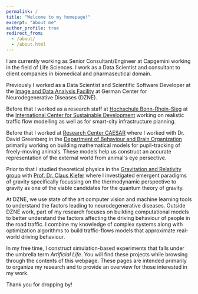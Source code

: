 ```yaml
---
permalink: /
title: "Welcome to my homepage!"
excerpt: "About me"
author_profile: true
redirect_from: 
  - /about/
  - /about.html
---
```


I am currently working as Senior Consultant/Engineer at Capgemini working in the field of Life Sciences. I work as a Data Scientist and consultant to client companies in biomedical and pharmaseutical domain.

Previously I worked as a Data Scientist and Scientific Software Developer at the [Image and Data Analysis Facility](https://www.dzne.de/en/research/core-facilities/image-and-data-analysisfacility) at German Center for Neurodegenerative Diseases (DZNE).

Before that I worked as a research staff at [Hochschule Bonn-Rhein-Sieg](https://www.h-brs.de/) at the [International Center for Sustainable Development](https://www.h-brs.de/en/izne) working on realistic traffic flow modelling as well as for smart-city infrastructure planning.

Before that I worked at [Research Center CAESAR](https://www.caesar.de/) where I worked with Dr. David Greenberg in the [Department of Behaviour and Brain Organization](https://www.caesar.de/en/our-research/current-groups/behavior-and-brain-organization/research-focus.html) primarily working on building mathematical models for pupil-tracking of freely-moving animals. These models help us construct an accurate representation of the external world from animal's eye persective.

Prior to that I studied theoretical physics in the [Gravitation and Relativity group](http://www.thp.uni-koeln.de/gravitation/index.html) with [Prof. Dr. Claus Kiefer](http://www.thp.uni-koeln.de/gravitation/mitarbeiter/kiefer.html) where I investigated emergent paradigms of gravity specifically focussing on the thermodynamic perspective to gravity as one of the viable candidates for the quantum theory of gravity.

At DZNE, we use state of the art computer vision and machine learning tools to understand the factors leading to neurodegenerative diseases.
Outside DZNE work, part of my research focuses on building computational models to better understand the factors affecting the driving behaviour of people in the road traffic. I combine my knowledge of complex systems along with optimization algorithms to build traffic-flows models that approximate real-world driving behaviour.

In my free time, I construct simulation-based experiments that falls under the umbrella term _Artificial Life_. You will find these projects while browsing through the contents of this webpage.
These pages are intended primarily to organize my research and to provide an overview for those interested in my work.

Thank you for dropping by!
